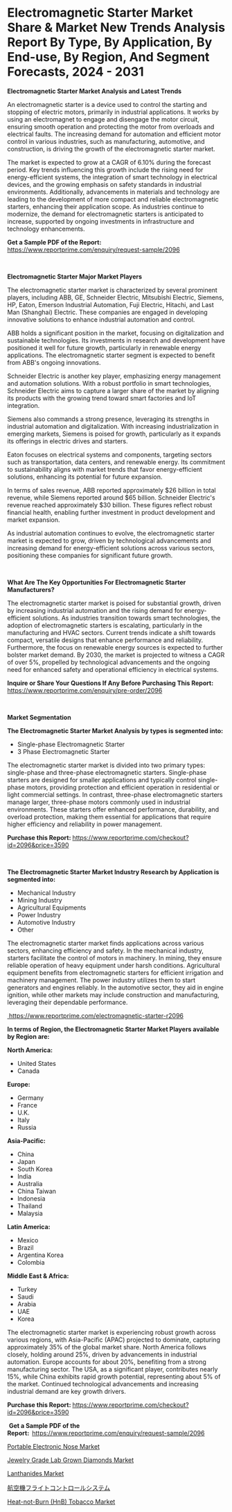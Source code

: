 <p><h1>Electromagnetic Starter Market Share & Market New Trends Analysis Report By Type, By Application, By End-use, By Region, And Segment Forecasts, 2024 - 2031</h1></p><p><strong>Electromagnetic Starter Market Analysis and Latest Trends</strong></p>
<p><p>An electromagnetic starter is a device used to control the starting and stopping of electric motors, primarily in industrial applications. It works by using an electromagnet to engage and disengage the motor circuit, ensuring smooth operation and protecting the motor from overloads and electrical faults. The increasing demand for automation and efficient motor control in various industries, such as manufacturing, automotive, and construction, is driving the growth of the electromagnetic starter market.</p><p>The market is expected to grow at a CAGR of 6.10% during the forecast period. Key trends influencing this growth include the rising need for energy-efficient systems, the integration of smart technology in electrical devices, and the growing emphasis on safety standards in industrial environments. Additionally, advancements in materials and technology are leading to the development of more compact and reliable electromagnetic starters, enhancing their application scope. As industries continue to modernize, the demand for electromagnetic starters is anticipated to increase, supported by ongoing investments in infrastructure and technology enhancements.</p></p>
<p><strong>Get a Sample PDF of the Report:&nbsp;</strong> <a href="https://www.reportprime.com/enquiry/request-sample/2096">https://www.reportprime.com/enquiry/request-sample/2096</a></p>
<p>&nbsp;</p>
<p><strong>Electromagnetic Starter Major Market Players</strong></p>
<p><p>The electromagnetic starter market is characterized by several prominent players, including ABB, GE, Schneider Electric, Mitsubishi Electric, Siemens, HP, Eaton, Emerson Industrial Automation, Fuji Electric, Hitachi, and Last Man (Shanghai) Electric. These companies are engaged in developing innovative solutions to enhance industrial automation and control.</p><p>ABB holds a significant position in the market, focusing on digitalization and sustainable technologies. Its investments in research and development have positioned it well for future growth, particularly in renewable energy applications. The electromagnetic starter segment is expected to benefit from ABB's ongoing innovations.</p><p>Schneider Electric is another key player, emphasizing energy management and automation solutions. With a robust portfolio in smart technologies, Schneider Electric aims to capture a larger share of the market by aligning its products with the growing trend toward smart factories and IoT integration.</p><p>Siemens also commands a strong presence, leveraging its strengths in industrial automation and digitalization. With increasing industrialization in emerging markets, Siemens is poised for growth, particularly as it expands its offerings in electric drives and starters.</p><p>Eaton focuses on electrical systems and components, targeting sectors such as transportation, data centers, and renewable energy. Its commitment to sustainability aligns with market trends that favor energy-efficient solutions, enhancing its potential for future expansion.</p><p>In terms of sales revenue, ABB reported approximately $26 billion in total revenue, while Siemens reported around $65 billion. Schneider Electric's revenue reached approximately $30 billion. These figures reflect robust financial health, enabling further investment in product development and market expansion.</p><p>As industrial automation continues to evolve, the electromagnetic starter market is expected to grow, driven by technological advancements and increasing demand for energy-efficient solutions across various sectors, positioning these companies for significant future growth.</p></p>
<p>&nbsp;</p>
<p><strong>What Are The Key Opportunities For Electromagnetic Starter Manufacturers?</strong></p>
<p><p>The electromagnetic starter market is poised for substantial growth, driven by increasing industrial automation and the rising demand for energy-efficient solutions. As industries transition towards smart technologies, the adoption of electromagnetic starters is escalating, particularly in the manufacturing and HVAC sectors. Current trends indicate a shift towards compact, versatile designs that enhance performance and reliability. Furthermore, the focus on renewable energy sources is expected to further bolster market demand. By 2030, the market is projected to witness a CAGR of over 5%, propelled by technological advancements and the ongoing need for enhanced safety and operational efficiency in electrical systems.</p></p>
<p><strong>Inquire or Share Your Questions If Any Before Purchasing This Report:</strong> <a href="https://www.reportprime.com/enquiry/pre-order/2096">https://www.reportprime.com/enquiry/pre-order/2096</a></p>
<p>&nbsp;</p>
<p><strong>Market Segmentation</strong></p>
<p><strong>The Electromagnetic Starter Market Analysis by types is segmented into:</strong></p>
<p><ul><li>Single-phase Electromagnetic Starter</li><li>3 Phase Electromagnetic Starter</li></ul></p>
<p><p>The electromagnetic starter market is divided into two primary types: single-phase and three-phase electromagnetic starters. Single-phase starters are designed for smaller applications and typically control single-phase motors, providing protection and efficient operation in residential or light commercial settings. In contrast, three-phase electromagnetic starters manage larger, three-phase motors commonly used in industrial environments. These starters offer enhanced performance, durability, and overload protection, making them essential for applications that require higher efficiency and reliability in power management.</p></p>
<p><strong>Purchase this Report:&nbsp;</strong><a href="https://www.reportprime.com/checkout?id=2096&price=3590">https://www.reportprime.com/checkout?id=2096&price=3590</a></p>
<p>&nbsp;</p>
<p><strong>The Electromagnetic Starter Market Industry Research by Application is segmented into:</strong></p>
<p><ul><li>Mechanical Industry</li><li>Mining Industry</li><li>Agricultural Equipments</li><li>Power Industry</li><li>Automotive Industry</li><li>Other</li></ul></p>
<p><p>The electromagnetic starter market finds applications across various sectors, enhancing efficiency and safety. In the mechanical industry, starters facilitate the control of motors in machinery. In mining, they ensure reliable operation of heavy equipment under harsh conditions. Agricultural equipment benefits from electromagnetic starters for efficient irrigation and machinery management. The power industry utilizes them to start generators and engines reliably. In the automotive sector, they aid in engine ignition, while other markets may include construction and manufacturing, leveraging their dependable performance.</p></p>
<p><a href="https://www.reportprime.com/electromagnetic-starter-r2096">&nbsp;https://www.reportprime.com/electromagnetic-starter-r2096</a></p>
<p><strong>In terms of Region, the Electromagnetic Starter Market Players available by Region are:</strong></p>
<p>
    <p> <strong> North America: </strong>
        <ul>
            <li>United States</li>
            <li>Canada</li>
        </ul>
        </p> 
    <p> <strong> Europe: </strong>
        <ul>
            <li>Germany</li>
            <li>France</li>
            <li>U.K.</li>
            <li>Italy</li>
            <li>Russia</li>
        </ul>
        </p> 
    <p> <strong> Asia-Pacific: </strong>
        <ul>
            <li>China</li>
            <li>Japan</li>
            <li>South Korea</li>
            <li>India</li>
            <li>Australia</li>
            <li>China Taiwan</li>
            <li>Indonesia</li>
            <li>Thailand</li>
            <li>Malaysia</li>
        </ul>
        </p> 
    <p> <strong> Latin America: </strong>
        <ul>
            <li>Mexico</li>
            <li>Brazil</li>
            <li>Argentina Korea</li>
            <li>Colombia</li>
        </ul>
        </p> 
    <p> <strong> Middle East & Africa: </strong>
        <ul>
            <li>Turkey</li>
            <li>Saudi</li>
            <li>Arabia</li>
            <li>UAE</li>
            <li>Korea</li>
        </ul>
    </p>
    </p>
<p><p>The electromagnetic starter market is experiencing robust growth across various regions, with Asia-Pacific (APAC) projected to dominate, capturing approximately 35% of the global market share. North America follows closely, holding around 25%, driven by advancements in industrial automation. Europe accounts for about 20%, benefiting from a strong manufacturing sector. The USA, as a significant player, contributes nearly 15%, while China exhibits rapid growth potential, representing about 5% of the market. Continued technological advancements and increasing industrial demand are key growth drivers.</p></p>
<p><strong>Purchase this Report: </strong><a href="https://www.reportprime.com/checkout?id=2096&price=3590">https://www.reportprime.com/checkout?id=2096&price=3590</a></p>
<p>&nbsp;<strong>Get a Sample PDF of the Report:&nbsp;&nbsp;</strong><a href="https://www.reportprime.com/enquiry/request-sample/2096">https://www.reportprime.com/enquiry/request-sample/2096</a></p>
<p><strong></strong></p>
<p><p><a href="https://github.com/angelajermaine/Market-Research-Report-List-5/blob/main/portable-electronic-nose-market.md">Portable Electronic Nose Market</a></p><p><a href="https://medium.com/@rontaybrewer02024/market-forecast-global-jewelry-grade-lab-grown-diamonds-trends-and-impact-analysis-2024-2031-8983bfd5a74d">Jewelry Grade Lab Grown Diamonds Market</a></p><p><a href="https://issuu.com/reportprime-2/docs/lanthanides-market-size-2030.pptx_9a3dba4688f622">Lanthanides Market</a></p><p><a href="https://medium.com/@katheleentco/2024%E5%B9%B4%E3%81%8B%E3%82%892031%E5%B9%B4%E3%81%BE%E3%81%A7%E3%81%AE%E6%9C%9F%E9%96%93%E3%81%AB%E3%81%8A%E3%81%91%E3%82%8B%E3%82%B0%E3%83%AD%E3%83%BC%E3%83%90%E3%83%AB%E8%88%AA%E7%A9%BA%E6%A9%9F%E3%83%95%E3%83%A9%E3%82%A4%E3%83%88%E3%82%B3%E3%83%B3%E3%83%88%E3%83%AD%E3%83%BC%E3%83%AB%E3%82%B7%E3%82%B9%E3%83%86%E3%83%A0%E5%B8%82%E5%A0%B4%E3%81%AE%E5%B8%82%E5%A0%B4%E5%8B%95%E5%90%91%E3%81%A8%E5%B0%86%E6%9D%A5%E3%81%AE%E3%83%88%E3%83%AC%E3%83%B3%E3%83%89%E3%81%AE%E4%BA%88%E6%B8%AC-78e17b634481">航空機フライトコントロールシステム</a></p><p><a href="https://issuu.com/reportprime-2/docs/heat-not-burn-hnb-tobacco-market-si_1dd7aa119c0876">Heat-not-Burn (HnB) Tobacco Market</a></p></p>